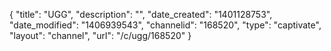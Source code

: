 {
    "title": "UGG",
    "description": "",
    "date_created": "1401128753",
    "date_modified": "1406939543",
    "channelid": "168520",
    "type": "captivate",
    "layout": "channel",
    "url": "\/c\/ugg\/168520"
}